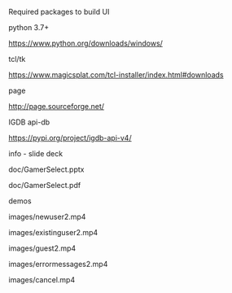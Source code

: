 



Required packages to build UI 

python 3.7+

https://www.python.org/downloads/windows/

tcl/tk

https://www.magicsplat.com/tcl-installer/index.html#downloads

page 

http://page.sourceforge.net/

IGDB api-db

https://pypi.org/project/igdb-api-v4/



info - slide deck

doc/GamerSelect.pptx

doc/GamerSelect.pdf


demos

images/newuser2.mp4

images/existinguser2.mp4

images/guest2.mp4

images/errormessages2.mp4

images/cancel.mp4

